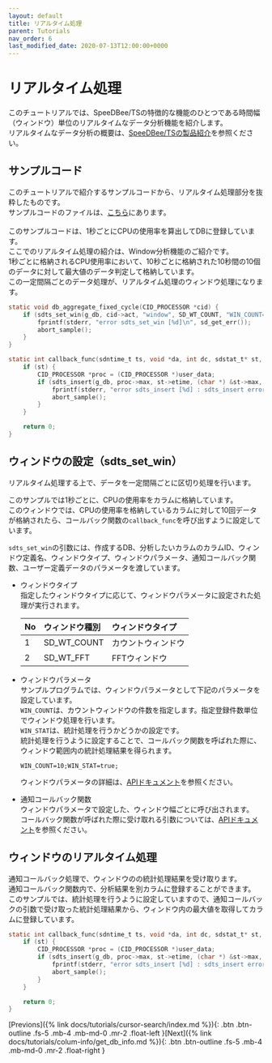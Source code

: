 ```yaml
---
layout: default
title: リアルタイム処理
parent: Tutorials
nav_order: 6
last_modified_date: 2020-07-13T12:00:00+0000
---
```


# リアルタイム処理

このチュートリアルでは、SpeeDBee/TSの特徴的な機能のひとつである時間幅（ウィンドウ）単位のリアルタイムなデータ分析機能を紹介します。<br>
リアルタイムなデータ分析の概要は、[SpeeDBee/TSの製品紹介](https://github.com/saltyster/speedbee-ts/blob/main/PRODUCTS_SpeeDBee_TS.md#%E3%83%AA%E3%82%A2%E3%83%AB%E3%82%BF%E3%82%A4%E3%83%A0%E3%81%AA%E3%83%87%E3%83%BC%E3%82%BF%E5%88%86%E6%9E%90)を参照ください。<br>

## サンプルコード

このチュートリアルで紹介するサンプルコードから、リアルタイム処理部分を抜粋したものです。<br>
サンプルコードのファイルは、[こちら](https://github.com/saltyster/speedbee-ts/blob/main/samples/src/SampleCpuMonitoring.c)にあります。<br>
<br>
このサンプルコードは、1秒ごとにCPUの使用率を算出してDBに登録しています。<br>
ここでのリアルタイム処理の紹介は、Window分析機能のご紹介です。<br>
1秒ごとに格納されるCPU使用率において、10秒ごとに格納された10秒間の10個のデータに対して最大値のデータ判定して格納しています。<br>
この一定間隔ごとのデータ処理が、リアルタイム処理のウィンドウ処理になります。<br>

```c
static void db_aggregate_fixed_cycle(CID_PROCESSOR *cid) {
	if (sdts_set_win(g_db, cid->act, "window", SD_WT_COUNT, "WIN_COUNT=10;WIN_STAT=true;", callback_func, cid) < 0) {
		fprintf(stderr, "error sdts_set_win [%d]\n", sd_get_err());
		abort_sample();
	}
}

static int callback_func(sdntime_t ts, void *da, int dc, sdstat_t* st, int ret, void *user_data) {
	if (st) {
		CID_PROCESSOR *proc = (CID_PROCESSOR *)user_data;
		if (sdts_insert(g_db, proc->max, st->etime, (char *) &st->max, 1) != 1) {
			fprintf(stderr, "error sdts_insert [%d] : sdts_insert error in sdts_set_win callback:\n", sd_get_err());
			abort_sample();
		}
	}

	return 0;
}
```

## ウィンドウの設定（sdts_set_win）

リアルタイム処理する上で、データを一定間隔ごとに区切り処理を行います。<br>

このサンプルでは1秒ごとに、CPUの使用率をカラムに格納しています。<br>
このウィンドウでは、CPUの使用率を格納しているカラムに対して10回データが格納されたら、コールバック関数の`callback_func`を呼び出すように設定しています。<br>

`sdts_set_win`の引数には、作成するDB、分析したいカラムのカラムID、ウィンドウ定義名、ウィンドウタイプ、ウィンドウパラメータ、通知コールバック関数、ユーザー定義データのパラメータを渡しています。<br>

- ウィンドウタイプ <br>
指定したウィンドウタイプに応じて、ウィンドウパラメータに設定された処理が実行されます。<br>

	| No | ウィンドウ種別 | ウィンドウタイプ |
	| :--- | :--- | :--- |
	| 1 | SD_WT_COUNT | カウントウィンドウ |
	| 2 | SD_WT_FFT | FFTウィンドウ |

- ウィンドウパラメータ <br>
サンプルプログラムでは、ウィンドウパラメータとして下記のパラメータを設定しています。<br>
`WIN_COUNT`は、カウントウィンドウの件数を指定します。指定登録件数単位でウィンドウ処理を行います。<br>
`WIN_STAT`は、統計処理を行うかどうかの設定です。<br>
統計処理を行うように設定することで、コールバック関数を呼ばれた際に、ウィンドウ範囲内の統計処理結果を得られます。<br>

	```
	WIN_COUNT=10;WIN_STAT=true;
	```

	ウィンドウパラメータの詳細は、[APIドキュメント](https://github.com/saltyster/speedbee-ts/blob/main/doc/SDTS_API_20200707.pdf)を参照ください。<br>


- 通知コールバック関数 <br>
ウィンドウパラメータで設定した、ウィンドウ幅ごとに呼び出されます。<br>
コールバック関数が呼ばれた際に受け取れる引数については、[APIドキュメント](https://github.com/saltyster/speedbee-ts/blob/main/doc/SDTS_API_20200707.pdf)を参照ください。<br>


## ウィンドウのリアルタイム処理

通知コールバック処理で、ウィンドウのの統計処理結果を受け取ります。<br>
通知コールバック関数内で、分析結果を別カラムに登録することができます。<br>
このサンプルでは、統計処理を行うように設定していますので、通知コールバックの引数で受け取った統計処理結果から、ウィンドウ内の最大値を取得してカラムに登録しています。<br>

```c
static int callback_func(sdntime_t ts, void *da, int dc, sdstat_t* st, int ret, void *user_data) {
	if (st) {
		CID_PROCESSOR *proc = (CID_PROCESSOR *)user_data;
		if (sdts_insert(g_db, proc->max, st->etime, (char *) &st->max, 1) != 1) {
			fprintf(stderr, "error sdts_insert [%d] : sdts_insert error in sdts_set_win callback:\n", sd_get_err());
			abort_sample();
		}
	}

	return 0;
}
```

[Previons]({% link docs/tutorials/cursor-search/index.md %}){: .btn .btn-outline .fs-5 .mb-4 .mb-md-0 .mr-2 .float-left }[Next]({% link docs/tutorials/colum-info/get_db_info.md %}){: .btn .btn-outline .fs-5 .mb-4 .mb-md-0 .mr-2 .float-right }<br>